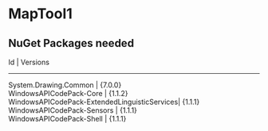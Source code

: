 # MapTool1

## NuGet Packages needed
Id  |                                          Versions 
--                                            -------- 
System.Drawing.Common    |                     {7.0.0}  
WindowsAPICodePack-Core   |                    {1.1.2}  
WindowsAPICodePack-ExtendedLinguisticServices| {1.1.1}    
WindowsAPICodePack-Sensors   |                 {1.1.1}    
WindowsAPICodePack-Shell     |                 {1.1.1}  
